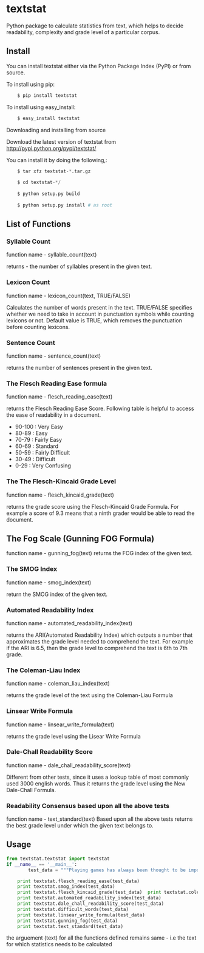 textstat
========

Python package to calculate statistics from text, which helps to decide readability, complexity and grade level of a particular corpus.


Install
-------

You can install textstat either via the Python Package Index (PyPI) or from source.

To install using pip:

```python
	$ pip install textstat
```	

To install using easy_install:

```python	
	$ easy_install textstat
```

Downloading and installing from source

Download the latest version of textstat from http://pypi.python.org/pypi/textstat/

You can install it by doing the following,:

```python
    $ tar xfz textstat-*.tar.gz
   
    $ cd textstat-*/
   
    $ python setup.py build
   
    $ python setup.py install # as root
```

List of Functions
----

### Syllable Count

function name - syllable_count(text)

returns - the number of syllables present in the given text.

### Lexicon Count

function name - lexicon_count(text, TRUE/FALSE)

Calculates the number of words present in the text.
TRUE/FALSE specifies whether we need to take in account in punctuation symbols while counting lexicons or not.
Default value is TRUE, which removes the punctuation before counting lexicons.

### Sentence Count

function name - sentence_count(text)

returns the number of sentences present in the given text.


### The Flesch Reading Ease formula

function name - flesch_reading_ease(text)

returns the Flesch Reading Ease Score. Following table is helpful to access the ease of readability in a document.

* 90-100 : Very Easy 
* 80-89 : Easy 
* 70-79 : Fairly Easy 
* 60-69 : Standard 
* 50-59 : Fairly Difficult 
* 30-49 : Difficult 
* 0-29 : Very Confusing

### The The Flesch-Kincaid Grade Level

function name - flesch_kincaid_grade(text)

returns the grade score using the Flesch-Kincaid Grade Formula.
</n>For example a score of 9.3 means that a ninth grader would be able to read the document.

## The Fog Scale (Gunning FOG Formula)
function name - gunning_fog(text)
returns the FOG index of the given text.

### The SMOG Index
function name - smog_index(text)

return the SMOG index of the given text.

### Automated Readability Index
function name - automated_readability_index(text)

returns the ARI(Automated Readability Index) which outputs a number that approximates the grade level needed to comprehend the text.
</n>For example if the ARI is 6.5, then the grade level to comprehend the text is 6th to 7th grade.

### The Coleman-Liau Index
function name - coleman_liau_index(text)

returns the grade level of the text using the Coleman-Liau Formula

### Linsear Write Formula
function name - linsear_write_formula(text)

returns the grade level using the Lisear Write Formula

### Dale-Chall Readability Score
function name - dale_chall_readability_score(text)

Different from other tests, since it uses a lookup table of most commonly used 3000 english words.
Thus it returns the grade level using the New Dale-Chall Formula.
### Readability Consensus based upon all the above tests
function name - text_standard(text)
Based upon all the above tests returns the best grade level under which the given text belongs to.


Usage
----------
```python
from textstat.textstat import textstat
if __name__ == '__main__':
		test_data = """Playing games has always been thought to be important to the development of well-balanced and creative children; however, what part, if any, they should play in the lives of adults has never been researched that deeply. I believe that playing games is every bit as important for adults as for children. Not only is taking time out to play games with our children and other adults valuable to building interpersonal relationships but is also a wonderful way to release built up tension."""

	print textstat.flesch_reading_ease(test_data)
	print textstat.smog_index(test_data)
	print textstat.flesch_kincaid_grade(test_data)	print textstat.coleman_liau_index(test_data)
	print textstat.automated_readability_index(test_data)
	print textstat.dale_chall_readability_score(test_data)
	print textstat.difficult_words(test_data)
	print textstat.linsear_write_formula(test_data)
	print textstat.gunning_fog(test_data)
	print textstat.text_standard(test_data)
```

the arguement (text) for all the functions defined remains same - 
i.e the text for which statistics needs to be calculated










